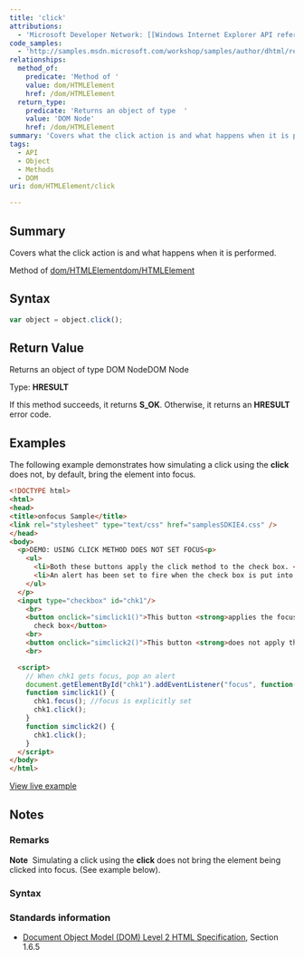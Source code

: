 ```yaml
---
title: 'click'
attributions:
  - 'Microsoft Developer Network: [[Windows Internet Explorer API reference](http://msdn.microsoft.com/en-us/library/ie/hh828809%28v=vs.85%29.aspx) Article]'
code_samples:
  - 'http://samples.msdn.microsoft.com/workshop/samples/author/dhtml/refs/click.htm'
relationships:
  method_of:
    predicate: 'Method of '
    value: dom/HTMLElement
    href: /dom/HTMLElement
  return_type:
    predicate: 'Returns an object of type  '
    value: 'DOM Node'
    href: /dom/HTMLElement
summary: 'Covers what the click action is and what happens when it is performed.'
tags:
  - API
  - Object
  - Methods
  - DOM
uri: dom/HTMLElement/click

---
```

## Summary

Covers what the click action is and what happens when it is performed.

Method of [dom/HTMLElement](/dom/HTMLElement)[dom/HTMLElement](/dom/HTMLElement)

## Syntax

``` js
var object = object.click();
```

## Return Value

Returns an object of type DOM NodeDOM Node

Type: **HRESULT**

If this method succeeds, it returns **S\_OK**. Otherwise, it returns an **HRESULT** error code.

## Examples

The following example demonstrates how simulating a click using the **click** does not, by default, bring the element into focus.

``` html
<!DOCTYPE html>
<html>
<head>
<title>onfocus Sample</title>
<link rel="stylesheet" type="text/css" href="samplesSDKIE4.css" />
</head>
<body>
  <p>DEMO: USING CLICK METHOD DOES NOT SET FOCUS<p>
    <ul>
      <li>Both these buttons apply the click method to the check box. </li>
      <li>An alert has been set to fire when the check box is put into focus.</li>
    </ul>
  </p>
  <input type="checkbox" id="chk1"/>
    <br>
    <button onclick="simclick1()">This button <strong>applies the focus method</strong> to
      check box</button>
    <br>
    <button onclick="simclick2()">This button <strong>does not apply the focus method</strong> to check box</button>
    <br>

  <script>
    // When chk1 gets focus, pop an alert
    document.getElementById("chk1").addEventListener("focus", function(){alert("check box is in focus!");}, false);
    function simclick1() {
      chk1.focus(); //focus is explicitly set
      chk1.click();
    }
    function simclick2() {
      chk1.click();
    }
  </script>
</body>
</html>
```

[View live example](http://samples.msdn.microsoft.com/workshop/samples/author/dhtml/refs/click.htm)

## Notes

### Remarks

**Note**  Simulating a click using the **click** does not bring the element being clicked into focus. (See example below).

### Syntax

### Standards information

-   [Document Object Model (DOM) Level 2 HTML Specification](http://go.microsoft.com/fwlink/p/?linkid=196991), Section 1.6.5

